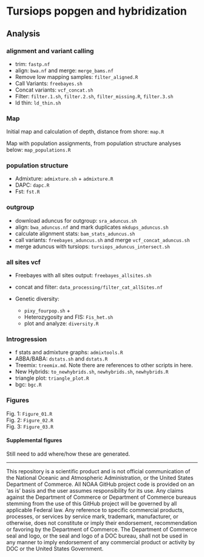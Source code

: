 # Tursiops popgen and hybridization

## Analysis

### alignment and variant calling

- trim: `fastp.nf`  
- align: `bwa.nf` and merge: `merge_bams.nf`  
- Remove low mapping samples: `filter_aligned.R`  
- Call Variants: `freebayes.sh`  
- Concat variants: `vcf_concat.sh`  
- Filter: `filter.1.sh`, `filter.2.sh`, `filter_missing.R`, `filter.3.sh`  
- ld thin: `ld_thin.sh`  

### Map

Initial map and calculation of depth, distance from shore: `map.R`

Map with population assignments, from population structure analyses below: `map_populations.R`

### population structure

- Admixture: `admixture.sh` + `admixture.R`
- DAPC: `dapc.R`
- Fst: `fst.R`

### outgroup

- download aduncus for outgroup: `sra_aduncus.sh`
- align: `bwa_aduncus.nf` and mark duplicates `mkdups_aduncus.sh`
- calculate alignment stats: `bam_stats_aduncus.sh`
- call variants: `freebayes_aduncus.sh` and merge `vcf_concat_aduncus.sh`
- merge aduncus with tursiops: `tursiops_aduncus_intersect.sh`

### all sites vcf

- Freebayes with all sites output: `freebayes_allsites.sh`
- concat and filter: `data_processing/filter_cat_allSites.nf`

- Genetic diversity:  
  - `pixy_fourpop.sh` +  
  - Heterozygosity and FIS: `Fis_het.sh`
  - plot and analyze: `diversity.R`

### Introgression

- f stats and admixture graphs: `admixtools.R`
- ABBA/BABA: `dstats.sh` and `dstats.R`
- Treemix: `treemix.md`. Note there are references to other scripts in here.  
- New Hybrids: `to_newhybrids.sh`, `newhybrids.sh`, `newhybrids.R`
- triangle plot: `triangle_plot.R`
- bgc: `bgc.R`

### Figures

Fig. 1: `Figure_01.R`  
Fig. 2: `Figure_02.R`  
Fig. 3: `Figure_03.R`  

#### Supplemental figures

Still need to add where/how these are generated.  

---

This repository is a scientific product and is not official communication of the National Oceanic and Atmospheric Administration, or the United States Department of Commerce. All NOAA GitHub project code is provided on an ‘as is’ basis and the user assumes responsibility for its use. Any claims against the Department of Commerce or Department of Commerce bureaus stemming from the use of this GitHub project will be governed by all applicable Federal law. Any reference to specific commercial products, processes, or services by service mark, trademark, manufacturer, or otherwise, does not constitute or imply their endorsement, recommendation or favoring by the Department of Commerce. The Department of Commerce seal and logo, or the seal and logo of a DOC bureau, shall not be used in any manner to imply endorsement of any commercial product or activity by DOC or the United States Government.
